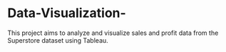 # Data-Visualization-
This project aims to analyze and visualize sales and profit data from the Superstore  dataset using Tableau.
